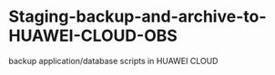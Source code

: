 # Staging-backup-and-archive-to-HUAWEI-CLOUD-OBS
backup application/database scripts in HUAWEI CLOUD
